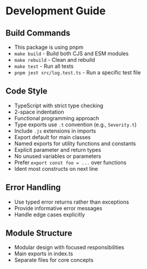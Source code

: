 # Development Guide

## Build Commands
- This package is using pnpm
- `make build` - Build both CJS and ESM modules
- `make rebuild` - Clean and rebuild
- `make test` - Run all tests
- `pnpm jest src/log.test.ts` - Run a specific test file

## Code Style
- TypeScript with strict type checking
- 2-space indentation
- Functional programming approach
- Type exports use `.t` convention (e.g., `Severity.t`)
- Include `.js` extensions in imports
- Export default for main classes
- Named exports for utility functions and constants
- Explicit parameter and return types
- No unused variables or parameters
- Prefer `export const foo = ...` over functions
- Ident most constructs on next line

## Error Handling
- Use typed error returns rather than exceptions
- Provide informative error messages
- Handle edge cases explicitly

## Module Structure
- Modular design with focused responsibilities
- Main exports in index.ts
- Separate files for core concepts
